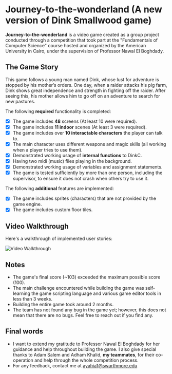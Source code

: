 # Journey-to-the-wonderland (A new version of Dink Smallwood game)
**Journey-to-the-wonderland** is a video game created as a group project conducted through a competition that took part at the "Fundamentals of Computer Science" course hosted and organized by the American University in Cairo, under the supervision of Professor Nawal El Boghdady.

## The Game Story
This game follows a young man named Dink, whose lust for adventure is stopped by his mother’s orders. One day, when a raider attacks his pig farm,
Dink shows great independence and strength in fighting off the raider. After
seeing this, his mother allows him to go off on an adventure to search for new
pastures.

The following **required** functionality is completed:

* [x] The game includes **48** screens (At least 10 were required).
* [x] The game includes **11 indoor** scenes (At least 3 were required).
* [x] The game includes over **10 interactable characters** the player can talk to.
* [x] The main character uses different weapons and magic skills (all working when a player tries to use them).
* [x] Demonstrated working usage of **internal functions** to DinkC.
* [x] Having two midi (music) files playing in the background.
* [x] Demonstrated working usage of variables and assignment statements. 
* [x] The game is tested sufficiently by more than one person, including the supervisor, to ensure it does not crash when others try to use it.

The following **additional** features are implemented:

* [x] The game includes sprites (characters) that are not provided by the game engine.
* [x] The game includes custom floor tiles.

## Video Walkthrough
Here's a walkthrough of implemented user stories:

<img src='https://github.com/ayahia1/Journey-to-the-wonderland/blob/main/walkthrough.mp4' title='Video Walkthrough' width='' alt='Video Walkthrough' />

## Notes
* The game's final score (~103) exceeded the maximum possible score (100).
* The main challenge encountered while building the game was self-learning the game scripting language and various game editor tools in less than 3 weeks.
* Building the entire game took around 2 months.
* The team has not found any bug in the game yet; however, this does not mean that there are no bugs. Feel free to reach out if you find any.

## Final words
* I want to extend my gratitude to Professor Nawal El Boghdady for her guidance and help throughout building the game. I also give special thanks to Adam Salem and Adham Khalid, **my teammates**, for their co-operation and help through the whole competition process. 
* For any feedback, contact me at ayahia1@swarthmore.edu
